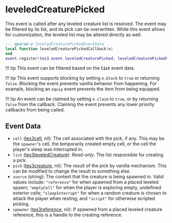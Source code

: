 <!---
	This file is autogenerated. Do not edit this file manually. Your changes will be ignored.
	More information: https://github.com/MWSE/MWSE/tree/master/docs
-->

# leveledCreaturePicked
<div class="search_terms" style="display: none">leveledcreaturepicked</div>

This event is called after any leveled creature list is resolved. The event may be filtered by its list, and its pick can be overwritten. While this event allows for customization, the leveled list may be altered directly as well.

```lua
--- @param e leveledCreaturePickedEventData
local function leveledCreaturePickedCallback(e)
end
event.register(tes3.event.leveledCreaturePicked, leveledCreaturePickedCallback)
```

!!! tip
	This event can be filtered based on the **`list`** event data.

!!! tip
	This event supports blocking by setting `e.block` to `true` or returning `false`. Blocking the event prevents vanilla behavior from happening. For example, blocking an `equip` event prevents the item from being equipped.

!!! tip
	An event can be claimed by setting `e.claim` to `true`, or by returning `false` from the callback. Claiming the event prevents any lower priority callbacks from being called.

## Event Data

* `cell` ([tes3cell](../../types/tes3cell), nil): The cell associated with the pick, if any. This may be the `spawner`'s cell, the temporarily created empty cell, or the cell the player's sleep was interrupted in.
* `list` ([tes3leveledCreature](../../types/tes3leveledCreature)): *Read-only*. The list responsible for creating a pick.
* `pick` ([tes3creature](../../types/tes3creature), nil): The result of the pick by vanilla mechanism. This can be modified to change the result to something else.
* `source` (string): The context that the creature is being spawned in. Valid values include: `"reference"` for when spawned from a placed leveled spawn; `"emptyCell"` for when the player is exploring empty, undefined exterior cells; `"sleepInterrupt"` for when a random creature is chosen to attack the player when resting; and `"script"` for otherwise scripted picking.
* `spawner` ([tes3reference](../../types/tes3reference), nil): If spawned from a placed leveled creature reference, this is a handle to the creating reference.

